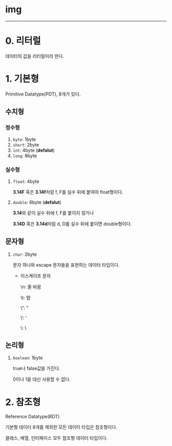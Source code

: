# img

---

# 0. 리터럴

데이터의 값을 리터럴이라 한다.

# 1. 기본형

Primitive Datatype(PDT), 8개가 있다.

## 수치형

### 정수형

1. `byte`: 1byte
2. `short`: 2byte
3. `int`: 4byte (**defalut**)
4. `long`: 8byte

### 실수형

1. `float`: 4byte
    
    **3.14F** 혹은 **3.14f**처럼 f, F를 실수 뒤에 붙여야 float형이다.
    
2. `double`: 8byte (**defalut**)
    
    **3.14**와 같이 실수 뒤에 f, F를 붙이지 않거나
    
    **3.14D** 혹은 **3.14d**처럼 d, D를 실수 뒤에 붙이면 double형이다.
    

## 문자형

1. `char`: 2byte
    
    문자 하나와 escape 문자들을 표현하는 데이터 타입이다.
    
    - 이스케이프 문자
        
        \n: 줄 바꿈
        
        \t: 탭
        
        \”: “
        
        \’: ‘
        
        \\: \
        

## 논리형

1. `boolean`: 1byte
    
    true나 false값을 가진다.
    
    0이나 1을 대신 사용할 수 없다.
    

# 2. 참조형

Reference Datatype(RDT)

기본형 데이터 8개를 제외한 모든 데이터 타입은 참조형이다.

클래스, 배열, 인터페이스 모두 참조형 데이터 타입이다.